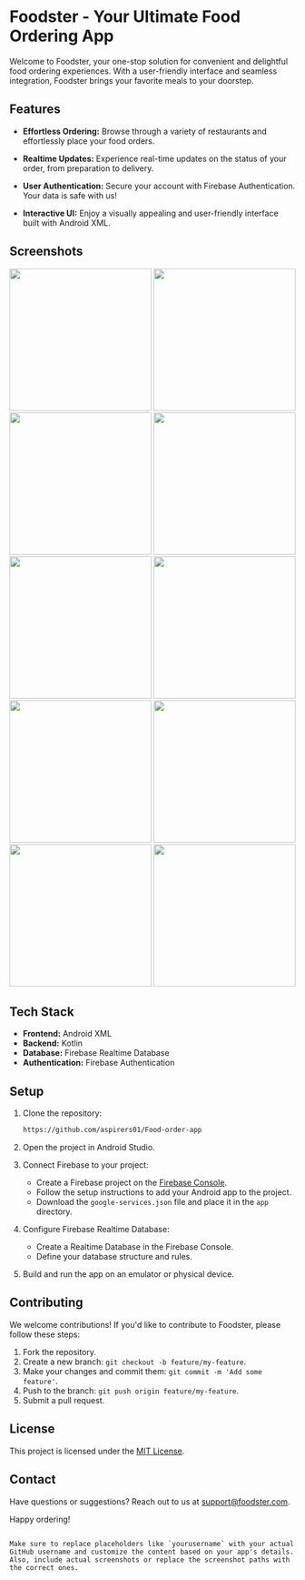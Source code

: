 
# Foodster - Your Ultimate Food Ordering App

Welcome to Foodster, your one-stop solution for convenient and delightful food ordering experiences. With a user-friendly interface and seamless integration, Foodster brings your favorite meals to your doorstep.

## Features

- **Effortless Ordering:** Browse through a variety of restaurants and effortlessly place your food orders.

- **Realtime Updates:** Experience real-time updates on the status of your order, from preparation to delivery.

- **User Authentication:** Secure your account with Firebase Authentication. Your data is safe with us!

- **Interactive UI:** Enjoy a visually appealing and user-friendly interface built with Android XML.

## Screenshots
<img src="https://github.com/aspirers01/Foodster/assets/92663550/accfc0f2-32eb-452a-99eb-df4f2cfaa639" width=250>
<img src="https://github.com/aspirers01/Foodster/assets/92663550/61eeeaa0-cefa-4390-a080-70e436c76d8d" width=250>
<img src="https://github.com/aspirers01/Foodster/assets/92663550/2eeef598-e460-4efd-97ec-dc7915ac0882" width =250>
<img src="https://github.com/aspirers01/Foodster/assets/92663550/c33788e6-5b8c-4406-b263-4e4c996b208c" width=250>
<img src="https://github.com/aspirers01/Foodster/assets/92663550/b862fc29-a7d0-45ee-a9db-41d3a689c1c1" width=250>
<img src="https://github.com/aspirers01/Foodster/assets/92663550/d9fb9e0e-d1fa-491b-b6f7-f6da506670d6" width=250>
<img src="https://github.com/aspirers01/Foodster/assets/92663550/5ca4ac9e-3d2b-44f7-983f-edef1589154f" width=250>
<img src="https://github.com/aspirers01/Foodster/assets/92663550/dd68728a-6524-472d-b792-e1d39614f6f1" width=250>
<img src="https://github.com/aspirers01/Foodster/assets/92663550/e9d0da23-fd59-4492-93be-4d23ee7479bb" width=250>
<img src="https://github.com/aspirers01/Foodster/assets/92663550/e1b4253b-1fba-4aa7-9b7b-290d557c7d78" width=250>



## Tech Stack

- **Frontend:** Android XML
- **Backend:** Kotlin
- **Database:** Firebase Realtime Database
- **Authentication:** Firebase Authentication

## Setup

1. Clone the repository:
   ```bash
   https://github.com/aspirers01/Food-order-app
   ```

2. Open the project in Android Studio.

3. Connect Firebase to your project:
   - Create a Firebase project on the [Firebase Console](https://console.firebase.google.com/).
   - Follow the setup instructions to add your Android app to the project.
   - Download the `google-services.json` file and place it in the `app` directory.

4. Configure Firebase Realtime Database:
   - Create a Realtime Database in the Firebase Console.
   - Define your database structure and rules.

5. Build and run the app on an emulator or physical device.



## Contributing

We welcome contributions! If you'd like to contribute to Foodster, please follow these steps:

1. Fork the repository.
2. Create a new branch: `git checkout -b feature/my-feature`.
3. Make your changes and commit them: `git commit -m 'Add some feature'`.
4. Push to the branch: `git push origin feature/my-feature`.
5. Submit a pull request.

## License

This project is licensed under the [MIT License](LICENSE).

## Contact

Have questions or suggestions? Reach out to us at support@foodster.com.

Happy ordering!
```

Make sure to replace placeholders like `yourusername` with your actual GitHub username and customize the content based on your app's details. Also, include actual screenshots or replace the screenshot paths with the correct ones.
